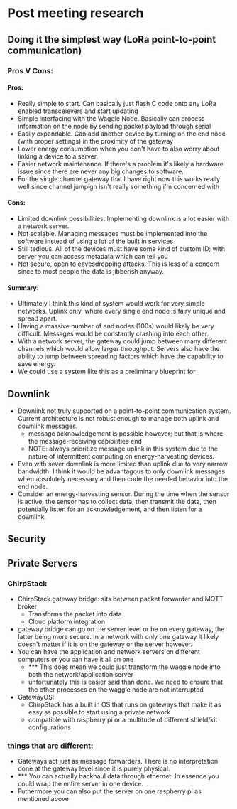 # Post meeting research

## Doing it the simplest way (LoRa point-to-point communication)
### Pros V Cons:
#### Pros:
- Really simple to start. Can basically just flash C code onto any LoRa enabled transceievers and start updating
- Simple interfacing with the Waggle Node. Basically can process information on the node by sending packet payload through serial
- Easily expandable. Can add another device by turning on the end node (with proper settings) in the proximity of the gateway
- Lower energy consumption when you don't have to also worry about linking a device to a server.
- Easier network maintenance. If there's a problem it's likely a hardware issue since there are never any big changes to software.
- For the single channel gateway that I have right now this works really well since channel jumpign isn't really something i'm concerned with
#### Cons:
- Limited downlink possibilities. Implementing downlink is a lot easier with a network server.
- Not scalable. Managing messages must be implemented into the software instead of using a lot of the built in services
- Still tedious. All of the devices must have some kind of custom ID; with server you can access metadata which can tell you
- Not secure, open to eavesdropping attacks. This is less of a concern since to most people the data is jibberish anyway.

#### Summary:
- Ultimately I think this kind of system would work for very simple networks. Uplink only, where every single end node is fairy unique and spread apart.
- Having a massive number of end nodes (100s) would likely be very difficult. Messages would be constantly crashing into each other.
- With a network server, the gateway could jump between many different channels which would allow larger throughput. Servers also have the ability to jump between spreading factors which have the capability to save energy.
- We could use a system like this as a preliminary blueprint for 

## Downlink
- Downlink not truly supported on a point-to-point communication system. Current architecture is not robust enough to manage both uplink and downlink messages.
    - message acknowledgement is possible however; but that is where the message-receiving capibilities end
    - NOTE: always prioritize message uplink in this system due to the nature of intermittent computing on energy-harvesting devices.
- Even with sever downlink is more limited than uplink due to very narrow bandwidth. I think it would be advantagous to only downlink messages when absolutely necessary and then code the needed behavior into the end node.
- Consider an energy-harvesting sensor. During the time when the sensor is active, the sensor has to collect data, then transmit the data, then potentially listen for an acknowledgement, and then listen for a downlink.

## Security

## Private Servers
### ChirpStack
- ChirpStack gateway bridge: sits between packet forwarder and MQTT broker
    - Transforms the packet into data
    - Cloud platform integration
- gateway bridge can go on the server level or be on every gateway, the latter being more secure. In a network with only one gateway it likely doesn't matter if it is on the gateway or the server however.
- You can have the application and network servers on different computers or you can have it all on one
    - *** This does mean we could just transform the waggle node into both the network/application server
    - unfortunately this is easier said than done. We need to ensure that the other processes on the waggle node are not interrupted
- GatewayOS:
    - ChirpStack has a built in OS that runs on gateways that make it as easy as possible to start using a private network
    - compatible with raspberry pi or a multitude of different shield/kit configurations
    


### things that are different:
- Gateways act just as message forwarders. There is no interpretation done at the gateway level since it is purely physical.
- *** You can actually backhaul data through ethernet. In essence you could wrap the entire server in one device.
- Futhermore you can also put the server on one raspberry pi as mentioned above


